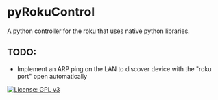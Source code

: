 # pyRokuControl
A python controller for the roku that uses native python libraries.

## TODO:
- Implement an ARP ping on the LAN to discover device with the "roku port" open automatically

[![License: GPL v3](https://img.shields.io/badge/License-GPLv3-blue.svg)](https://www.gnu.org/licenses/gpl-3.0)
